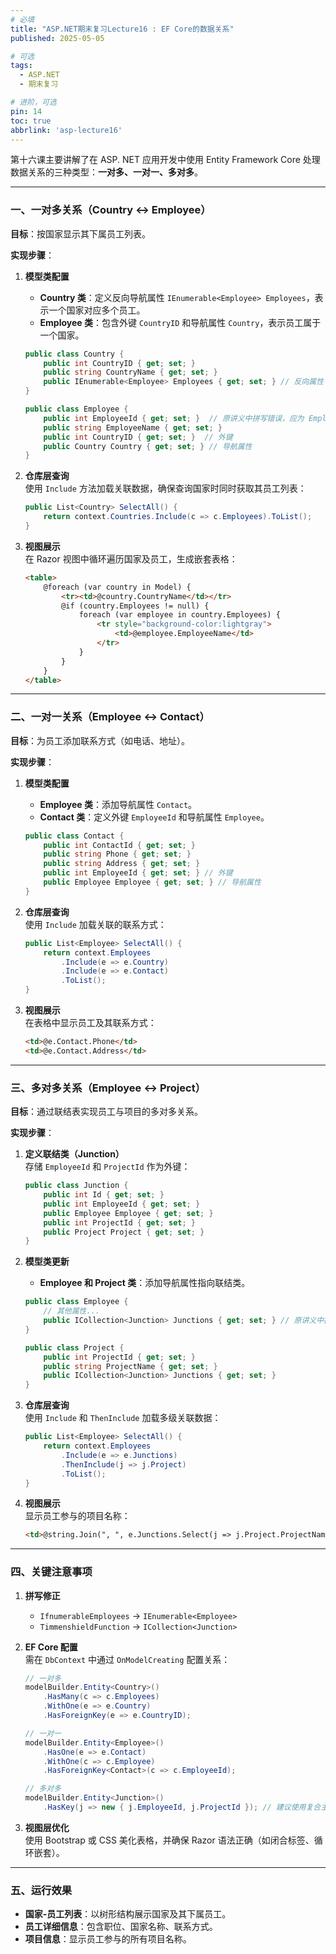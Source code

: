 ```yaml
---
# 必填
title: "ASP.NET期末复习Lecture16 : EF Core的数据关系"
published: 2025-05-05

# 可选
tags:
  - ASP.NET 
  - 期末复习

# 进阶，可选
pin: 14
toc: true
abbrlink: 'asp-lecture16'
---
```


第十六课主要讲解了在 ASP. NET 应用开发中使用 Entity Framework Core 处理数据关系的三种类型：**一对多、一对一、多对多**。

---

### 一、一对多关系（Country ↔ Employee）

**目标**：按国家显示其下属员工列表。  

**实现步骤**：
1. **模型类配置**  
   - **Country 类**：定义反向导航属性 `IEnumerable<Employee> Employees`，表示一个国家对应多个员工。  
   - **Employee 类**：包含外键 `CountryID` 和导航属性 `Country`，表示员工属于一个国家。  
   ```csharp
   public class Country {
       public int CountryID { get; set; }
       public string CountryName { get; set; }
       public IEnumerable<Employee> Employees { get; set; } // 反向属性
   }

   public class Employee {
       public int EmployeeId { get; set; }  // 原讲义中拼写错误，应为 EmployeeId
       public string EmployeeName { get; set; }
       public int CountryID { get; set; }  // 外键
       public Country Country { get; set; } // 导航属性
   }
   ```

2. **仓库层查询**  
   使用 `Include` 方法加载关联数据，确保查询国家时同时获取其员工列表：  
   ```csharp
   public List<Country> SelectAll() {
       return context.Countries.Include(c => c.Employees).ToList();
   }
   ```

3. **视图展示**  
   在 Razor 视图中循环遍历国家及员工，生成嵌套表格：  
   ```html
   <table>
       @foreach (var country in Model) {
           <tr><td>@country.CountryName</td></tr>
           @if (country.Employees != null) {
               foreach (var employee in country.Employees) {
                   <tr style="background-color:lightgray">
                       <td>@employee.EmployeeName</td>
                   </tr>
               }
           }
       }
   </table>
   ```

---

### 二、一对一关系（Employee ↔ Contact）

**目标**：为员工添加联系方式（如电话、地址）。  

**实现步骤**：
1. **模型类配置**  
   - **Employee 类**：添加导航属性 `Contact`。  
   - **Contact 类**：定义外键 `EmployeeId` 和导航属性 `Employee`。  
   ```csharp
   public class Contact {
       public int ContactId { get; set; }
       public string Phone { get; set; }
       public string Address { get; set; }
       public int EmployeeId { get; set; } // 外键
       public Employee Employee { get; set; } // 导航属性
   }
   ```

2. **仓库层查询**  
   使用 `Include` 加载关联的联系方式：  
   ```csharp
   public List<Employee> SelectAll() {
       return context.Employees
           .Include(e => e.Country)
           .Include(e => e.Contact)
           .ToList();
   }
   ```

3. **视图展示**  
   在表格中显示员工及其联系方式：  
   ```html
   <td>@e.Contact.Phone</td>
   <td>@e.Contact.Address</td>
   ```

---

### 三、多对多关系（Employee ↔ Project）

**目标**：通过联结表实现员工与项目的多对多关系。 

**实现步骤**：
1. **定义联结类（Junction）**  
   存储 `EmployeeId` 和 `ProjectId` 作为外键：  
   ```csharp
   public class Junction {
       public int Id { get; set; }
       public int EmployeeId { get; set; }
       public Employee Employee { get; set; }
       public int ProjectId { get; set; }
       public Project Project { get; set; }
   }
   ```

2. **模型类更新**  
   - **Employee 和 Project 类**：添加导航属性指向联结类。  
   ```csharp
   public class Employee {
       // 其他属性...
       public ICollection<Junction> Junctions { get; set; } // 原讲义中拼写错误
   }

   public class Project {
       public int ProjectId { get; set; }
       public string ProjectName { get; set; }
       public ICollection<Junction> Junctions { get; set; }
   }
   ```

3. **仓库层查询**  
   使用 `Include` 和 `ThenInclude` 加载多级关联数据：  
   ```csharp
   public List<Employee> SelectAll() {
       return context.Employees
           .Include(e => e.Junctions)
           .ThenInclude(j => j.Project)
           .ToList();
   }
   ```

4. **视图展示**  
   显示员工参与的项目名称：  
   ```html
   <td>@string.Join(", ", e.Junctions.Select(j => j.Project.ProjectName))</td>
   ```

---

### 四、关键注意事项

1. **拼写修正**  
   - `IfnumerableEmployees` → `IEnumerable<Employee>`  
   - `TimmenshieldFunction` → `ICollection<Junction>`  

2. **EF Core 配置**  
   需在 `DbContext` 中通过 `OnModelCreating` 配置关系：  
   ```csharp
   // 一对多
   modelBuilder.Entity<Country>()
       .HasMany(c => c.Employees)
       .WithOne(e => e.Country)
       .HasForeignKey(e => e.CountryID);

   // 一对一
   modelBuilder.Entity<Employee>()
       .HasOne(e => e.Contact)
       .WithOne(c => c.Employee)
       .HasForeignKey<Contact>(c => c.EmployeeId);

   // 多对多
   modelBuilder.Entity<Junction>()
       .HasKey(j => new { j.EmployeeId, j.ProjectId }); // 建议使用复合主键
   ```

3. **视图层优化**  
   使用 Bootstrap 或 CSS 美化表格，并确保 Razor 语法正确（如闭合标签、循环嵌套）。

---

### 五、运行效果

- **国家-员工列表**：以树形结构展示国家及其下属员工。  
- **员工详细信息**：包含职位、国家名称、联系方式。  
- **项目信息**：显示员工参与的所有项目名称。

